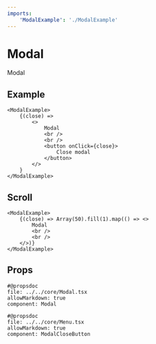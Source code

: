 ```yaml
---
imports:
    'ModalExample': './ModalExample'
---
```


# Modal

Modal

## Example

```@render
<ModalExample>
    {(close) =>
        <>
            Modal
            <br />
            <br />
            <button onClick={close}>
                Close modal
            </button>
        </>
    }
</ModalExample>
```

## Scroll

```@render
<ModalExample>
    {(close) => Array(50).fill(1).map(() => <>
        Modal
        <br />
        <br />
    </>)}
</ModalExample>
```

## Props

```
#@propsdoc
file: ../../core/Modal.tsx
allowMarkdown: true
component: Modal
```

```
#@propsdoc
file: ../../core/Menu.tsx
allowMarkdown: true
component: ModalCloseButton
```
